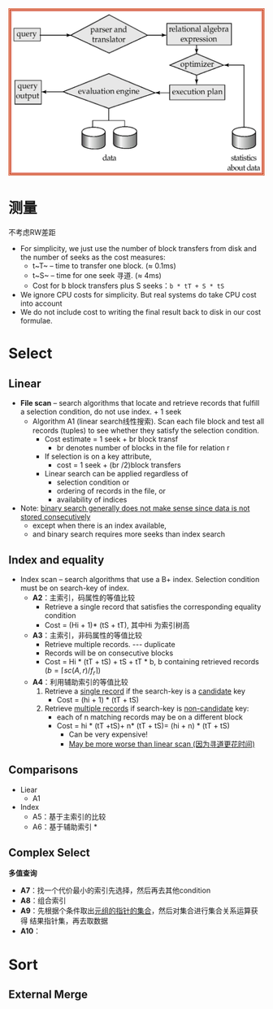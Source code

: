 <img src="assets/image-20200430112803063.png" style="zoom:50%;" />

# 

# 测量

不考虑RW差距

* For simplicity, we just use the number of block transfers from disk and the number of seeks as the cost measures:
    * t~T~ – time to transfer one block.  (≈ 0.1ms)
    * t~S~ – time for one seek 寻道.  (≈ 4ms)
    * Cost for b block transfers plus S seeks：`b * tT + S * tS`
* We ignore CPU costs for simplicity. But real systems do take CPU cost into account
* We do not include cost to writing the final result back to disk in our cost formulae.

# Select

## Linear

* **File scan** – search algorithms that locate and retrieve records that fulfill a selection condition, do not use index. + 1 seek
    * Algorithm A1 (linear search线性搜索).  Scan each file block and test all records (tuples) to see whether they satisfy the selection condition.
        * Cost estimate = 1 seek + br block transf
            * br  denotes number of blocks in the file for relation r
        * If selection is on a key attribute, 
            * cost = 1 seek + (br /2)block transfers 
        * Linear search can be applied regardless of 
            * selection condition or
            * ordering of records in the file, or 
            * availability of indices
* Note: <u>binary search generally does not make sense since data is not stored consecutively</u>
    * except when there is an index available,
    * and binary search requires more seeks than index search

## Index and equality

* Index scan – search algorithms that use a B+ index. Selection condition must be on search-key of index.
    * **A2**：主索引，码属性的等值比较
        * Retrieve a single record that satisfies the corresponding equality condition
        * Cost = (Hi + 1)* (tS + tT),   其中Hi 为索引树高
    * **A3**：主索引，非码属性的等值比较
        * Retrieve multiple records.   --- duplicate  
        * Records will be on consecutive blocks 
        * Cost = Hi * (tT + tS) + tS + tT * b, b containing retrieved records ($b=\lceil sc(A, r) / f_r \rceil$)
    * **A4**：利用辅助索引的等值比较
        1. Retrieve a <u>single record</u> if the search-key is a <u>candidate</u> key
            * Cost = (hi + 1) * (tT + tS)
        2. Retrieve <u>multiple records</u> if search-key is <u>non-candidate</u> key:
            * each of n matching records may be on a different block
            * Cost = hi * (tT +tS)+ n* (tT + tS)= (hi + n) * (tT + tS)
                * Can be very expensive!
                * <u>May be more worse than linear scan (因为寻道更花时间)</u>

## Comparisons

* Liear
    * A1
* Index
    * A5：基于主索引的比较
    * A6：基于辅助索引
        * 

## Complex Select

**多值查询**

* **A7**：找一个代价最小的索引先选择，然后再去其他condition
* **A8**：组合索引
* **A9**：先根据个条件取出<u>元组的指针的集合</u>，然后对集合进行集合关系运算获得 结果指针集，再去取数据
* **A10**：

# Sort

## External Merge

